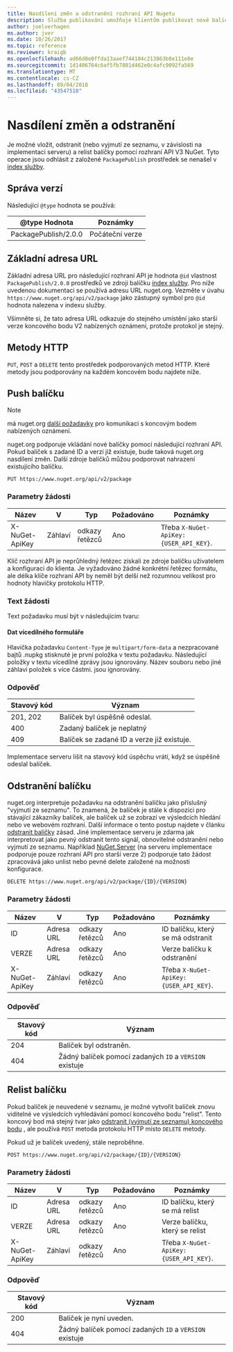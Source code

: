 ```yaml
---
title: Nasdílení změn a odstranění rozhraní API Nugetu
description: Služba publikování umožňuje klientům publikovat nové balíčky a vyjmutí ze seznamu nebo odstranit existující balíčky.
author: joelverhagen
ms.author: jver
ms.date: 10/26/2017
ms.topic: reference
ms.reviewer: kraigb
ms.openlocfilehash: ad66d8e0ffda13aaef744104c213863b0e111e0e
ms.sourcegitcommit: 1d1406764c6af5fb7801d462e0c4afc9092fa569
ms.translationtype: MT
ms.contentlocale: cs-CZ
ms.lasthandoff: 09/04/2018
ms.locfileid: "43547518"
---
```

# <a name="push-and-delete"></a>Nasdílení změn a odstranění

Je možné vložit, odstranit (nebo vyjmutí ze seznamu, v závislosti na implementaci serveru) a relist balíčky pomocí rozhraní API V3 NuGet. Tyto operace jsou odhlásit z založené `PackagePublish` prostředek se nenašel v [index služby](service-index.md).

## <a name="versioning"></a>Správa verzí

Následující `@type` hodnota se používá:

@type Hodnota          | Poznámky
-------------------- | -----
PackagePublish/2.0.0 | Počáteční verze

## <a name="base-url"></a>Základní adresa URL

Základní adresa URL pro následující rozhraní API je hodnota `@id` vlastnost `PackagePublish/2.0.0` prostředků ve zdroji balíčku [index služby](service-index.md). Pro níže uvedenou dokumentaci se používá adresu URL nuget.org. Vezměte v úvahu `https://www.nuget.org/api/v2/package` jako zástupný symbol pro `@id` hodnota nalezena v indexu služby.

Všimněte si, že tato adresa URL odkazuje do stejného umístění jako starší verze koncového bodu V2 nabízených oznámení, protože protokol je stejný.

## <a name="http-methods"></a>Metody HTTP

`PUT`, `POST` a `DELETE` tento prostředek podporovaných metod HTTP. Které metody jsou podporovány na každém koncovém bodu najdete níže.

## <a name="push-a-package"></a>Push balíčku

> [!Note]
> má nuget.org [další požadavky](NuGet-Protocols.md) pro komunikaci s koncovým bodem nabízených oznámení.

nuget.org podporuje vkládání nové balíčky pomocí následující rozhraní API. Pokud balíček s zadané ID a verzí již existuje, bude taková nuget.org nasdílení změn. Další zdroje balíčků můžou podporovat nahrazení existujícího balíčku.

    PUT https://www.nuget.org/api/v2/package

### <a name="request-parameters"></a>Parametry žádosti

Název           | V     | Typ   | Požadováno | Poznámky
-------------- | ------ | ------ | -------- | -----
X-NuGet-ApiKey | Záhlaví | odkazy řetězců | Ano      | Třeba `X-NuGet-ApiKey: {USER_API_KEY}`.

Klíč rozhraní API je neprůhledný řetězec získali ze zdroje balíčku uživatelem a konfiguraci do klienta. Je vyžadováno žádné konkrétní řetězec formátu, ale délka klíče rozhraní API by neměl být delší než rozumnou velikost pro hodnoty hlavičky protokolu HTTP.

### <a name="request-body"></a>Text žádosti

Text požadavku musí být v následujícím tvaru:

#### <a name="multipart-form-data"></a>Dat vícedílného formuláře

Hlavička požadavku `Content-Type` je `multipart/form-data` a nezpracované bajtů .nupkg stisknuté je první položka v textu požadavku. Následující položky v textu vícedílné zprávy jsou ignorovány. Název souboru nebo jiné záhlaví položek s více částmi. jsou ignorovány.

### <a name="response"></a>Odpověď

Stavový kód | Význam
----------- | -------
201, 202    | Balíček byl úspěšně odeslal.
400         | Zadaný balíček je neplatný
409         | Balíček se zadané ID a verze již existuje.

Implementace serveru lišit na stavový kód úspěchu vrátí, když se úspěšně odeslal balíček.

## <a name="delete-a-package"></a>Odstranění balíčku

nuget.org interpretuje požadavku na odstranění balíčku jako příslušný "vyjmutí ze seznamu". To znamená, že balíček je stále k dispozici pro stávající zákazníky balíček, ale balíček už se zobrazí ve výsledcích hledání nebo ve webovém rozhraní. Další informace o tento postup najdete v článku [odstranit balíčky](../policies/deleting-packages.md) zásad. Jiné implementace serveru je zdarma jak interpretovat jako pevný odstranit tento signál, obnovitelné odstranění nebo vyjmutí ze seznamu. Například [NuGet.Server](https://www.nuget.org/packages/NuGet.Server) (na serveru implementace podporuje pouze rozhraní API pro starší verze 2) podporuje tato žádost zpracovává jako unlist nebo pevné delete založené na možnosti konfigurace.

    DELETE https://www.nuget.org/api/v2/package/{ID}/{VERSION}

### <a name="request-parameters"></a>Parametry žádosti

Název           | V     | Typ   | Požadováno | Poznámky
-------------- | ------ | ------ | -------- | -----
ID             | Adresa URL    | odkazy řetězců | Ano      | ID balíčku, který se má odstranit
VERZE        | Adresa URL    | odkazy řetězců | Ano      | Verze balíčku k odstranění
X-NuGet-ApiKey | Záhlaví | odkazy řetězců | Ano      | Třeba `X-NuGet-ApiKey: {USER_API_KEY}`.

### <a name="response"></a>Odpověď

Stavový kód | Význam
----------- | -------
204         | Balíček byl odstraněn.
404         | Žádný balíček pomocí zadaných `ID` a `VERSION` existuje

## <a name="relist-a-package"></a>Relist balíčku

Pokud balíček je neuvedené v seznamu, je možné vytvořit balíček znovu viditelné ve výsledcích vyhledávání pomocí koncového bodu "relist". Tento koncový bod má stejný tvar jako [odstranit (vyjmutí ze seznamu) koncového bodu](#delete-a-package) , ale používá `POST` metoda protokolu HTTP místo `DELETE` metody.

Pokud už je balíček uvedený, stále neproběhne.

    POST https://www.nuget.org/api/v2/package/{ID}/{VERSION}

### <a name="request-parameters"></a>Parametry žádosti

Název           | V     | Typ   | Požadováno | Poznámky
-------------- | ------ | ------ | -------- | -----
ID             | Adresa URL    | odkazy řetězců | Ano      | ID balíčku, který se má relist
VERZE        | Adresa URL    | odkazy řetězců | Ano      | Verze balíčku, který se relist
X-NuGet-ApiKey | Záhlaví | odkazy řetězců | Ano      | Třeba `X-NuGet-ApiKey: {USER_API_KEY}`.

### <a name="response"></a>Odpověď

Stavový kód | Význam
----------- | -------
200         | Balíček je nyní uveden.
404         | Žádný balíček pomocí zadaných `ID` a `VERSION` existuje
